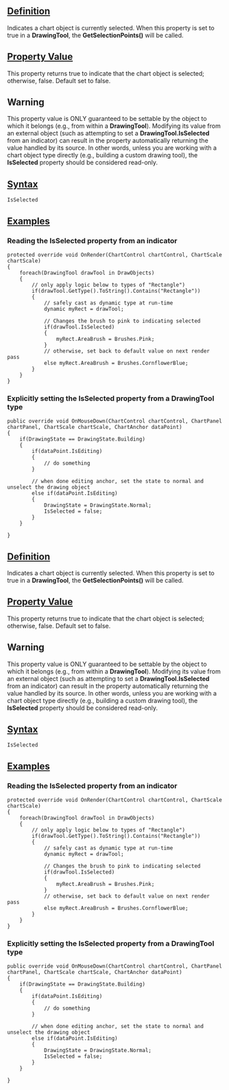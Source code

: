 ## [Definition](https://developer.ninjatrader.com/docs/desktop/isselected\#definition)

Indicates a chart object is currently selected. When this property is set to true in a **DrawingTool**, the **GetSelectionPoints()** will be called.

## [Property Value](https://developer.ninjatrader.com/docs/desktop/isselected\#property-value)

This property returns true to indicate that the chart object is selected; otherwise, false. Default set to false.

## Warning

This property value is ONLY guaranteed to be settable by the object to which it belongs (e.g., from within a **DrawingTool**). Modifying its value from an external object (such as attempting to set a **DrawingTool.IsSelected** from an indicator) can result in the property automatically returning the value handled by its source. In other words, unless you are working with a chart object type directly (e.g., building a custom drawing tool), the **IsSelected** property should be considered read-only.

## [Syntax](https://developer.ninjatrader.com/docs/desktop/isselected\#syntax)

`IsSelected`

## [Examples](https://developer.ninjatrader.com/docs/desktop/isselected\#examples)

### Reading the **IsSelected** property from an indicator

```jsx-150469391 csharp
protected override void OnRender(ChartControl chartControl, ChartScale chartScale)
{
    foreach(DrawingTool drawTool in DrawObjects)
    {
        // only apply logic below to types of "Rectangle")
        if(drawTool.GetType().ToString().Contains("Rectangle"))
        {
            // safely cast as dynamic type at run-time
            dynamic myRect = drawTool;

            // Changes the brush to pink to indicating selected
            if(drawTool.IsSelected)
            {
                myRect.AreaBrush = Brushes.Pink;
            }
            // otherwise, set back to default value on next render pass
            else myRect.AreaBrush = Brushes.CornflowerBlue;
        }
    }
}

```

### Explicitly setting the **IsSelected** property from a **DrawingTool** type

```jsx-150469391 csharp
public override void OnMouseDown(ChartControl chartControl, ChartPanel chartPanel, ChartScale chartScale, ChartAnchor dataPoint)
{
    if(DrawingState == DrawingState.Building)
    {
        if(dataPoint.IsEditing)
        {
            // do something
        }

        // when done editing anchor, set the state to normal and unselect the drawing object
        else if(dataPoint.IsEditing)
        {
            DrawingState = DrawingState.Normal;
            IsSelected = false;
        }
    }

}

```

## [Definition](https://developer.ninjatrader.com/docs/desktop/isselected\#definition)

Indicates a chart object is currently selected. When this property is set to true in a **DrawingTool**, the **GetSelectionPoints()** will be called.

## [Property Value](https://developer.ninjatrader.com/docs/desktop/isselected\#property-value)

This property returns true to indicate that the chart object is selected; otherwise, false. Default set to false.

## Warning

This property value is ONLY guaranteed to be settable by the object to which it belongs (e.g., from within a **DrawingTool**). Modifying its value from an external object (such as attempting to set a **DrawingTool.IsSelected** from an indicator) can result in the property automatically returning the value handled by its source. In other words, unless you are working with a chart object type directly (e.g., building a custom drawing tool), the **IsSelected** property should be considered read-only.

## [Syntax](https://developer.ninjatrader.com/docs/desktop/isselected\#syntax)

`IsSelected`

## [Examples](https://developer.ninjatrader.com/docs/desktop/isselected\#examples)

### Reading the **IsSelected** property from an indicator

```jsx-150469391 csharp
protected override void OnRender(ChartControl chartControl, ChartScale chartScale)
{
    foreach(DrawingTool drawTool in DrawObjects)
    {
        // only apply logic below to types of "Rectangle")
        if(drawTool.GetType().ToString().Contains("Rectangle"))
        {
            // safely cast as dynamic type at run-time
            dynamic myRect = drawTool;

            // Changes the brush to pink to indicating selected
            if(drawTool.IsSelected)
            {
                myRect.AreaBrush = Brushes.Pink;
            }
            // otherwise, set back to default value on next render pass
            else myRect.AreaBrush = Brushes.CornflowerBlue;
        }
    }
}

```

### Explicitly setting the **IsSelected** property from a **DrawingTool** type

```jsx-150469391 csharp
public override void OnMouseDown(ChartControl chartControl, ChartPanel chartPanel, ChartScale chartScale, ChartAnchor dataPoint)
{
    if(DrawingState == DrawingState.Building)
    {
        if(dataPoint.IsEditing)
        {
            // do something
        }

        // when done editing anchor, set the state to normal and unselect the drawing object
        else if(dataPoint.IsEditing)
        {
            DrawingState = DrawingState.Normal;
            IsSelected = false;
        }
    }

}

```